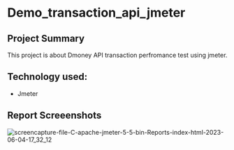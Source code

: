 # Demo_transaction_api_jmeter

## Project Summary
This project is about Dmoney API transaction perfromance test using jmeter.

## Technology used:
- Jmeter

## Report Screeenshots
![screencapture-file-C-apache-jmeter-5-5-bin-Reports-index-html-2023-06-04-17_32_12](https://github.com/adilansary/Demo_transaction_api_jmeter/assets/67376629/ad7c9709-bab8-43ef-bab1-fe8d97afa6b4)
